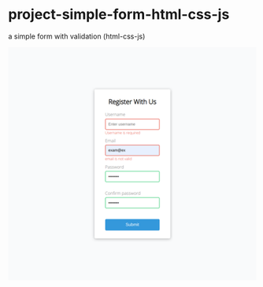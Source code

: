 # project-simple-form-html-css-js
a simple form with validation (html-css-js)


<img src="https://github.com/samraskul/project-simple-form-html-css-js/blob/master/screencapture-file-www-test-js-01-index-html-2021-04-29-18_13_04.png">
